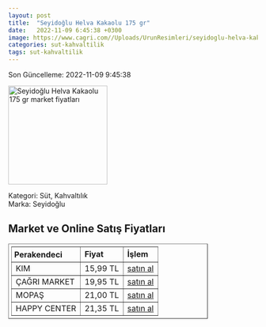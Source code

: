 ```yaml
---
layout: post
title:  "Seyidoğlu Helva Kakaolu 175 gr"
date:   2022-11-09 6:45:38 +0300
image: https://www.cagri.com//Uploads/UrunResimleri/seyidoglu-helva-kakaolu-175-gr-76b6.jpg
categories: sut-kahvaltilik
tags: sut-kahvaltilik
---
```


Son Güncelleme: 2022-11-09 9:45:38

<img src="https://www.cagri.com//Uploads/UrunResimleri/seyidoglu-helva-kakaolu-175-gr-76b6.jpg" width="200" alt="Seyidoğlu Helva Kakaolu 175 gr market fiyatları" />

Kategori: Süt, Kahvaltılık
<br />
Marka: Seyidoğlu

<h2>Market ve Online Satış Fiyatları</h2>

<table border="1" style="padding: 5px;width:80%;">
  <tr>
    <td style="padding: 5px;"><strong>Perakendeci</strong></td>
    <td><strong>Fiyat</strong></td>
    <td><strong>İşlem</strong></td>
  </tr>
  <tr>
              <td title="Kim">KIM</td>
              <td>15,99 TL</td>
              <td><a title="Kim" target="_blank" href="https://www.kimgeldi.com/seyidoglu-helva-175-gr-kakaolu">satın al</a></td>
            </tr><tr>
              <td title="Çağrı Market">ÇAĞRI MARKET</td>
              <td>19,95 TL</td>
              <td><a title="Çağrı Market" target="_blank" href="https://www.cagri.com/seyidoglu-helva-kakaolu-175-gr">satın al</a></td>
            </tr><tr>
              <td title="Mopaş">MOPAŞ</td>
              <td>21,00 TL</td>
              <td><a title="Mopaş" target="_blank" href="https://www.mopas.com.tr/seyidoglu-kakaolu-helva-175-gr/p/201982">satın al</a></td>
            </tr><tr>
              <td title="Happy Center">HAPPY CENTER</td>
              <td>21,35 TL</td>
              <td><a title="Happy Center" target="_blank" href="https://www.happycenter.com.tr/Seyidoglu_175_Gr_Kakaolu_Helva">satın al</a></td>
            </tr>
</table>
